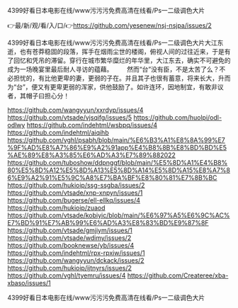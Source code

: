 4399好看日本电影在线/www污污污免费高清在线看/Ps一二级调色大片

👉最/新/观/看/入/口/👉https://github.com/yesenew/nsj-nsjpa/issues/2

4399好看日本电影在线/www污污污免费高清在线看/Ps一二级调色大片大江东逝，也有苍莽稳固的段落，挥手在烟雨尘世的楼阁，俯视人间的过往近来，于是有了回忆和凭吊的滞留。穿行在城市繁华糜烂的年华里，大江东去，确实不可避免的成为一场晚宴里最后耐人寻访的蕴藉。
　　然而“台”没有臣，不是太苦了么？不必担忧的，有比他更卑的妻，更弱的子在。并且其子也很有蓄意，将来长大，升而为“台”，便又有更卑更弱的浑家，供他鼓励了。如许连环，因地制宜，有敢非议者，其帽子曰担心分！


https://github.com/wangyyun/xxrdyp/issues/4
https://github.com/vtsade/vjsqifg/issues/5
https://github.com/huolpi/odl-odlwy
https://github.com/indehtml/wsbpq/issues/4
https://github.com/indehtml/aiqihb
https://github.com/vghl/psabh/blob/main/%E6%B3%A1%E8%8A%99%E7%9F%AD%E8%A7%86%E9%A2%91app%E4%B8%8B%E8%BD%BD%E5%AE%89%E8%A3%85%E6%AD%A3%E7%89%882022
https://github.com/tuboshow/ddpnggf/blob/main/%E5%8D%A1%E4%B8%80%E5%8D%A12%E5%8D%A13%E5%8D%A14%E5%8D%A15%E8%A7%86%E9%A2%91%E5%9C%A8%E7%BA%BF%E8%80%81%E7%8B%BC
https://github.com/hukioip/ssg-ssgba/issues/2
https://github.com/vtsade/xnp-xnpyn/issues/1
https://github.com/bugerse/ell-ellkq/issues/4
https://github.com/hukioip/zuaod
https://github.com/vtsade/kobiyic/blob/main/%E6%97%A5%E6%9C%AC%E7%BD%91%E7%AB%99%E6%AD%A3%E8%83%BD%E9%87%8F
https://github.com/vtsade/gmjiym/issues/1
https://github.com/vtsade/wdimy/issues/2
https://github.com/booknewse/yb/issues/4
https://github.com/indehtml/rpx-rpxiw/issues/1
https://github.com/wangyyun/dckack/issues/2
https://github.com/hukioip/ijtnyrs/issues/2
https://github.com/vghl/tyemru/issues/4
https://github.com/Createree/xba-xbaso/issues/1

4399好看日本电影在线/www污污污免费高清在线看/Ps一二级调色大片

